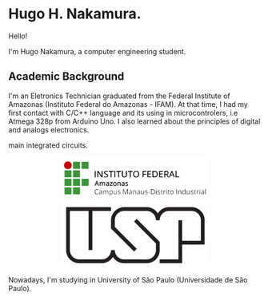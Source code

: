 # Hugo H. Nakamura.

Hello!

I'm Hugo Nakamura, a computer engineering student.

## Academic Background

I'm an Eletronics Technician graduated from the Federal Institute of Amazonas (Instituto Federal do Amazonas - IFAM). At that time, I had my first contact with C/C++ language and its using in microcontrolers, i.e Atmega 328p from Arduino Uno. I also learned about the principles of digital and analogs electronics.

main integrated circuits.


<div style="text-align:center">
    <img src="Images/Image - ifam logo.png" width="300px" style="text-align:center"/>
    <img src="Images/Image - USP logo.png" width="300px" style="text-align:center"/>
</div>

Nowadays, I'm studying in University of São Paulo (Universidade de São Paulo).